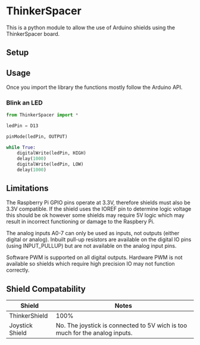 ﻿# ThinkerSpacer
This is a python module to allow the use of Arduino shields using the ThinkerSpacer board.

## Setup

## Usage

Once you import the library the functions mostly follow the Arduino API.

### Blink an LED
```python
from ThinkerSpacer import *

ledPin = D13

pinMode(ledPin, OUTPUT)

while True:
    digitalWrite(ledPin, HIGH)
    delay(1000)
    digitalWrite(ledPin, LOW)
    delay(1000)
```

## Limitations
The Raspberry Pi GPIO pins operate at 3.3V, therefore shields must also be 3.3V compatible.
If the shield uses the IOREF pin to determine logic voltage this should be ok however some shields may require 5V logic which may result in incorrect functioning or damage to the Raspbery Pi.

The analog inputs A0-7 can only be used as inputs, not outputs (either digital or analog).
Inbuilt pull-up resistors are available on the digital IO pins (using INPUT_PULLUP) but are not available on the analog input pins.

Software PWM is supported on all digital outputs.
Hardware PWM is not available so shields which require high precision IO may not function correctly.

## Shield Compatability

| Shield          | Notes |
| --------------- | ----- |
| ThinkerShield   | 100%  |
| Joystick Shield | No. The joystick is connected to 5V wich is too much for the analog inputs. |
